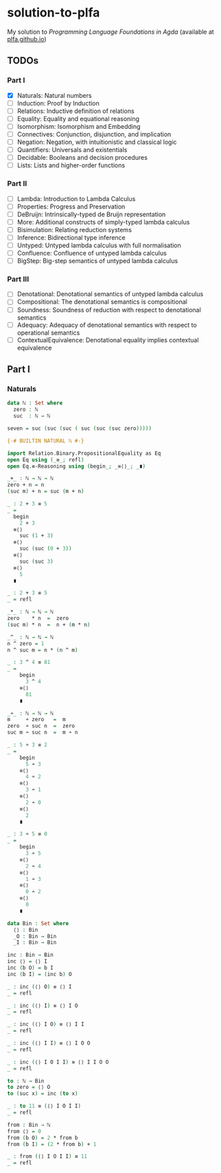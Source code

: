 # solution-to-plfa

My solution to _Programming Language Foundations in Agda_ (available at [plfa.github.io](plfa.github.io))

## TODOs

### Part I

- [x] Naturals: Natural numbers
- [ ] Induction: Proof by Induction
- [ ] Relations: Inductive definition of relations
- [ ] Equality: Equality and equational reasoning
- [ ] Isomorphism: Isomorphism and Embedding
- [ ] Connectives: Conjunction, disjunction, and implication
- [ ] Negation: Negation, with intuitionistic and classical logic
- [ ] Quantifiers: Universals and existentials
- [ ] Decidable: Booleans and decision procedures
- [ ] Lists: Lists and higher-order functions

### Part II

- [ ] Lambda: Introduction to Lambda Calculus
- [ ] Properties: Progress and Preservation
- [ ] DeBruijn: Intrinsically-typed de Bruijn representation
- [ ] More: Additional constructs of simply-typed lambda calculus
- [ ] Bisimulation: Relating reduction systems
- [ ] Inference: Bidirectional type inference
- [ ] Untyped: Untyped lambda calculus with full normalisation
- [ ] Confluence: Confluence of untyped lambda calculus
- [ ] BigStep: Big-step semantics of untyped lambda calculus

### Part III

- [ ] Denotational: Denotational semantics of untyped lambda calculus
- [ ] Compositional: The denotational semantics is compositional
- [ ] Soundness: Soundness of reduction with respect to denotational semantics
- [ ] Adequacy: Adequacy of denotational semantics with respect to operational semantics
- [ ] ContextualEquivalence: Denotational equality implies contextual equivalence

## Part I

### Naturals

```agda
data ℕ : Set where
  zero : ℕ
  suc  : ℕ → ℕ

seven = suc (suc (suc ( suc (suc (suc zero)))))

{-# BUILTIN NATURAL ℕ #-}

import Relation.Binary.PropositionalEquality as Eq
open Eq using (_≡_; refl)
open Eq.≡-Reasoning using (begin_; _≡⟨⟩_; _∎)

_+_ : ℕ → ℕ → ℕ
zero + n = n
(suc m) + n = suc (m + n)

_ : 2 + 3 ≡ 5
_ =
  begin
    2 + 3
  ≡⟨⟩
    suc (1 + 3)
  ≡⟨⟩
    suc (suc (0 + 3))
  ≡⟨⟩
    suc (suc 3)
  ≡⟨⟩
    5
  ∎

_ : 2 + 3 ≡ 5
_ = refl

_*_ : ℕ → ℕ → ℕ
zero    * n  =  zero
(suc m) * n  =  n + (m * n)

_^_ : ℕ → ℕ → ℕ
n ^ zero = 1
n ^ suc m = n * (n ^ m)

_ : 3 ^ 4 ≡ 81
_ =
    begin
      3 ^ 4
    ≡⟨⟩
      81
    ∎

_∸_ : ℕ → ℕ → ℕ
m     ∸ zero   =  m
zero  ∸ suc n  =  zero
suc m ∸ suc n  =  m ∸ n

_ : 5 ∸ 3 ≡ 2
_ =
    begin
      5 ∸ 3
    ≡⟨⟩
      4 ∸ 2
    ≡⟨⟩
      3 ∸ 1
    ≡⟨⟩
      2 ∸ 0
    ≡⟨⟩
      2
    ∎

_ : 3 ∸ 5 ≡ 0
_ =
    begin
      3 ∸ 5
    ≡⟨⟩
      2 ∸ 4
    ≡⟨⟩
      1 ∸ 3
    ≡⟨⟩
      0 ∸ 2
    ≡⟨⟩
      0
    ∎

```

```agda
data Bin : Set where
  ⟨⟩ : Bin
  _O : Bin → Bin
  _I : Bin → Bin

inc : Bin → Bin
inc ⟨⟩ = ⟨⟩ I
inc (b O) = b I
inc (b I) = (inc b) O

_ : inc (⟨⟩ O) ≡ ⟨⟩ I
_ = refl

_ : inc (⟨⟩ I) ≡ ⟨⟩ I O
_ = refl

_ : inc (⟨⟩ I O) ≡ ⟨⟩ I I
_ = refl

_ : inc (⟨⟩ I I) ≡ ⟨⟩ I O O
_ = refl

_ : inc (⟨⟩ I O I I) ≡ ⟨⟩ I I O O
_ = refl

to : ℕ → Bin
to zero = ⟨⟩ O
to (suc x) = inc (to x)

_ : to 11 ≡ (⟨⟩ I O I I)
_ = refl

from : Bin → ℕ
from ⟨⟩ = 0
from (b O) = 2 * from b
from (b I) = (2 * from b) + 1

_ : from (⟨⟩ I O I I) ≡ 11
_ = refl
```
